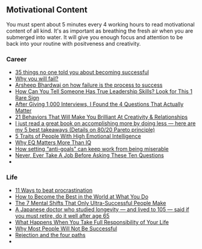 ## Motivational Content ##
You must spent about 5 minutes every 4 working hours to read motivational content of all kind. It's as important as breathing the fresh air when you are submerged into water. It will give you enough focus and attention to be back into your routine with positveness and creativity. 
 
### Career ###
 - [35 things no one told you about becoming successful](https://journal.thriveglobal.com/35-things-no-one-told-you-about-becoming-successful-4b25edd1fe9)
 - [Why you will fail?](https://www.ted.com/search?q=why+you+will+fail)
 - [Arsheep Bhardwaj on how failure is the process to success](https://journal.thriveglobal.com/arsheep-bhardwaj-on-how-failure-is-the-process-to-success-a8d203ec317d)
 - [How Can You Tell Someone Has True Leadership Skills? Look for This 1 Rare Sign](https://www.inc.com/marcel-schwantes/how-can-you-tell-someone-has-true-leadership-skills-look-for-this-1-rare-sign.html)
 - [After Giving 1,000 Interviews, I Found the 4 Questions That Actually Matter](https://www.inc.com/david-walker/after-giving-1000-interviews-i-found-the-4-questions-that-actually-matter.html)
 - [21 Behaviors That Will Make You Brilliant At Creativity & Relationships](https://journal.thriveglobal.com/21-behaviors-that-will-make-you-brilliant-at-creativity-relationships-315d7dd94699)
 - [I just read a great book on accomplishing more by doing less — here are my 5 best takeaways (Details on 80/20 Pareto principle)](http://www.businessinsider.com/how-to-accomplish-more-by-doing-less-2017-7)
 - [5 Traits of People With High Emotional Intelligence](https://www.inc.com/andrew-thomas/5-traits-of-people-with-high-emotional-intelligenc.html)
 - [Why EQ Matters More Than IQ](https://www.inc.com/justin-bariso/why-eq-matters-more-than-iq.html)
 - [How setting “anti-goals” can keep work from being miserable](https://qz.com/1055238/follow-warren-buffett-and-charlie-mungers-advice-and-set-anti-goals-to-keep-work-from-being-miserable/)
 - [Never, Ever Take A Job Before Asking These Ten Questions](https://www.forbes.com/sites/lizryan/2017/08/18/never-ever-take-a-job-before-asking-these-ten-questions/2/#51be7d693606)
 - []()
 
### Life ###
 - [11 Ways to beat procrastination](https://www.inc.com/travis-bradberry/11-ways-to-beat-procrastination.html)
 - [How to Become the Best in the World at What You Do](https://journal.thriveglobal.com/how-to-become-the-best-in-the-world-at-what-you-do-45e74115c07a)
 - [The 7 Mental Shifts That Only Ultra-Successful People Make](https://journal.thriveglobal.com/7-mental-shifts-ultra-successful-people-make-4f2f95bf0c7)
 - [A Japanese doctor who studied longevity — and lived to 105 — said if you must retire, do it well after age 65](http://www.businessinsider.com/doctor-who-studied-longevity-dont-retire-2017-7) 
 - [What Happens When You Take Full Responsibility of Your Life](https://journal.thriveglobal.com/what-happens-when-you-take-full-responsibility-of-your-life-dbbb5c5afcf6)
 - [Why Most People Will Not Be Successful](https://www.inc.com/benjamin-p-hardy/why-most-people-will-never-be-successful_1.html)
 - [Rejection and the four paths](http://sethgodin.typepad.com/seths_blog/2017/08/rejection-and-the-four-paths.html)
 - []()
